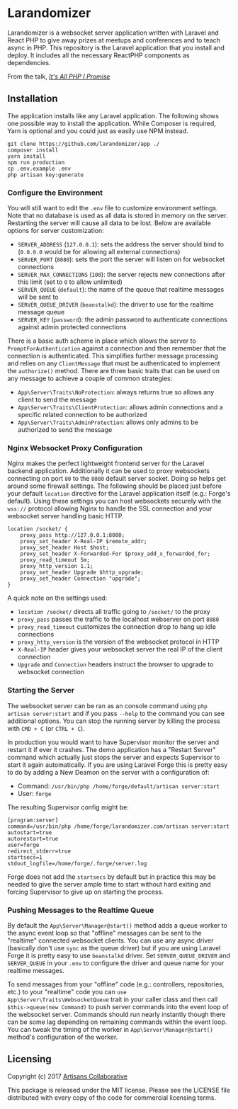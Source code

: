 # Larandomizer

Larandomizer is a websocket server application written with Laravel and React PHP
to give away prizes at meetups and conferences and to teach async in PHP. This
repository is the Laravel application that you install and deploy. It includes
all the necessary ReactPHP components as dependencies.

From the talk, _[It's All PHP I Promise](https://drive.google.com/open?id=0B0huSIRObL68Qjdya1h0QUxzdDA)_

## Installation

The application installs like any Laravel application. The following shows one
possible way to install the application. While Composer is required, Yarn is
optional and you could just as easily use NPM instead.

```
git clone https://github.com/larandomizer/app ./
composer install
yarn install
npm run production
cp .env.example .env
php artisan key:generate
```

### Configure the Environment

You will still want to edit the `.env` file to customize environment settings.
Note that no database is used as all data is stored in memory on the server.
Restarting the server will cause all data to be lost. Below are available options
for server customization:

- `SERVER_ADDRESS` (`127.0.0.1`): sets the address the server should bind to (`0.0.0.0` would be for allowing all external connections)
- `SERVER_PORT` (`8080`): sets the port the server will listen on for websocket connections
- `SERVER_MAX_CONNECTIONS` (`100`): the server rejects new connections after this limit (set to `0` to allow unlimited)
- `SERVER_QUEUE` (`default`): the name of the queue that realtime messages will be sent to
- `SERVER_QUEUE_DRIVER` (`beanstalkd`): the driver to use for the realtime message queue
- `SERVER_KEY` (`password`): the admin password to authenticate connections against admin protected connections

There is a basic auth scheme in place which allows the server to `PromptForAuthentication`
against a connection and then remember that the connection is authenticated. This
simplifies further message processing and relies on any `ClientMessage` that must
be authenticated to implement the `authorize()` method. There are three basic
traits that can be used on any message to achieve a couple of common strategies:

- `App\Server\Traits\NoProtection`: always returns true so allows any client to send the message
- `App\Server\Traits\ClientProtection`: allows admin connections and a specific related connection to be authorized
- `App\Server\Traits\AdminProtection`: allows only admins to be authorized to send the message

### Nginx Websocket Proxy Configuration

Nginx makes the perfect lightweight frontend server for the Laravel backend
application. Additionally it can be used to proxy websockets connecting on port
`80` to the `8080` default server socket. Doing so helps get around some firewall
settings. The following should be placed just before your default `location`
directive for the Laravel application itself (e.g.: Forge's default). Using these
settings you can host websockets securely with the `wss://` protocol allowing
Nginx to handle the SSL connection and your websocket server handling basic HTTP.

```
location /socket/ {
    proxy_pass http://127.0.0.1:8080;
    proxy_set_header X-Real-IP $remote_addr;
    proxy_set_header Host $host;
    proxy_set_header X-Forwarded-For $proxy_add_x_forwarded_for;
    proxy_read_timeout 5m;
    proxy_http_version 1.1;
    proxy_set_header Upgrade $http_upgrade;
    proxy_set_header Connection "upgrade";
}
```

A quick note on the settings used:

- `location /socket/` directs all traffic going to `/socket/` to the proxy
- `proxy_pass` passes the traffic to the localhost webserver on port `8080`
- `proxy_read_timeout` customizes the connection drop to hang up idle connections
- `proxy_http_version` is the version of the websocket protocol in HTTP
- `X-Real-IP` header gives your websocket server the real IP of the client connection
- `Upgrade` and `Connection` headers instruct the browser to upgrade to websocket connection

### Starting the Server

The websocket server can be ran as an console command using `php artisan server:start`
and if you pass `--help` to the command you can see additional options. You can
stop the running server by killing the process with `CMD + C` (or `CTRL + C`).

In production you would want to have Supervisor monitor the server and restart
it if ever it crashes. The demo application has a "Restart Server" command which
actually just stops the server and expects Supervisor to start it again automatically.
If you are using Laravel Forge this is pretty easy to do by adding a New Deamon
on the server with a configuration of:

- Command: `/usr/bin/php /home/forge/default/artisan server:start`
- User: `forge`

The resulting Supervisor config might be:

```
[program:server]
command=/usr/bin/php /home/forge/larandomizer.com/artisan server:start
autostart=true
autorestart=true
user=forge
redirect_stderr=true
startsecs=1
stdout_logfile=/home/forge/.forge/server.log
```

Forge does not add the `startsecs` by default but in practice this may be needed
to give the server ample time to start without hard exiting and forcing Supervisor
to give up on starting the process.

### Pushing Messages to the Realtime Queue

By default the `App\Server\Manager@start()` method adds a queue worker to the
async event loop so that "offline" messages can be sent to the "realtime" connected
websocket clients. You can use any async driver (basically don't use `sync` as
the queue driver) but if you are using Laravel Forge it is pretty easy to use
`beanstalkd` driver. Set `SERVER_QUEUE_DRIVER` and `SERVER_QUEUE` in your `.env`
to configure the driver and queue name for your realtime messages.

To send messages from your "offline" code (e.g.: controllers, repositories, etc.)
to your "realtime" code you can `use App\Server\Traits\WebsocketQueue` trait in
your caller class and then call `$this->queue(new Command)` to push server
commands into the event loop of the websocket server. Commands should run nearly
instantly though there can be some lag depending on remaining commands within the
event loop. You can tweak the timing of the worker in `App\Server\Manager@start()`
method's configuration of the worker.

## Licensing

Copyright (c) 2017 [Artisans Collaborative](http://artisanscollaborative.com)

This package is released under the MIT license. Please see the LICENSE file
distributed with every copy of the code for commercial licensing terms.
